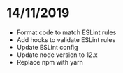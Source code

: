 # 14/11/2019
- Format code to match ESLint rules
- Add hooks to validate ESLint rules
- Update ESLint config
- Update node version to 12.x
- Replace npm with yarn
